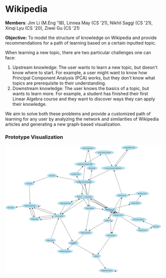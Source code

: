 # Wikipedia

**Members**: Jim Li (M.Eng '18), Linnea May (CS '21), Nikhil Saggi (CS '21), Xinqi Lyu (CS '20), Ziwei Gu (CS '21)

**Objective:** To model  the structure of knowledge on Wikipedia and provide recommendations for a path of learning based on a certain inputted topic. 

When learning a new topic, there are two particular challenges one can face: 

1. Upstream knowledge: The user wants to learn a new topic, but doesn't know where to start. For example, a user might want to know how Principal Component Analysis (PCA) works, but they don't know what topics are prerequisite to their understanding. 
2. Downstream knowledge: The user knows the basics of a topic, but wants to learn more. For example, a student has finished their first Linear Algebra course and they want to discover ways they can apply their knowledge. 

We aim to solve both these problems and provide a customized path of learning for any user by analyzing the network and similarities of Wikipedia articles and generating a new graph-based visualization. 

### Prototype Visualization

![graph](viz/graph3.png)
